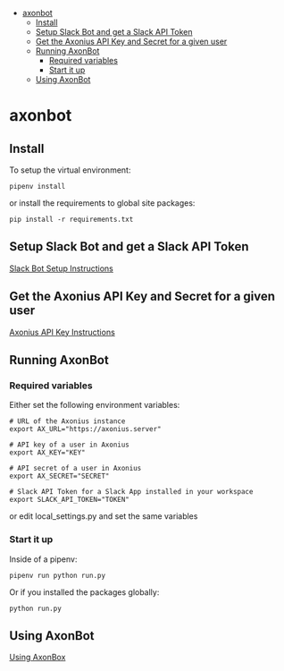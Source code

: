 <!-- MarkdownTOC -->

- [axonbot](#axonbot)
    - [Install](#install)
    - [Setup Slack Bot and get a Slack API Token](#setup-slack-bot-and-get-a-slack-api-token)
    - [Get the Axonius API Key and Secret for a given user](#get-the-axonius-api-key-and-secret-for-a-given-user)
    - [Running AxonBot](#running-axonbot)
        - [Required variables](#required-variables)
        - [Start it up](#start-it-up)
    - [Using AxonBot](#using-axonbot)

<!-- /MarkdownTOC -->

# axonbot

## Install
To setup the virtual environment:

```
pipenv install
```

or install the requirements to global site packages:

```
pip install -r requirements.txt
```

## Setup Slack Bot and get a Slack API Token

[Slack Bot Setup Instructions](docs/slack_setup.md)

## Get the Axonius API Key and Secret for a given user

[Axonius API Key Instructions](docs/axonius_setup.md)

## Running AxonBot

### Required variables

Either set the following environment variables:

```
# URL of the Axonius instance
export AX_URL="https://axonius.server"

# API key of a user in Axonius
export AX_KEY="KEY"

# API secret of a user in Axonius
export AX_SECRET="SECRET"

# Slack API Token for a Slack App installed in your workspace
export SLACK_API_TOKEN="TOKEN"
```

or edit local_settings.py and set the same variables

### Start it up

Inside of a pipenv:

```
pipenv run python run.py
```

Or if you installed the packages globally:

```
python run.py
```

## Using AxonBot

[Using AxonBox](docs/axonbot_using.md)
